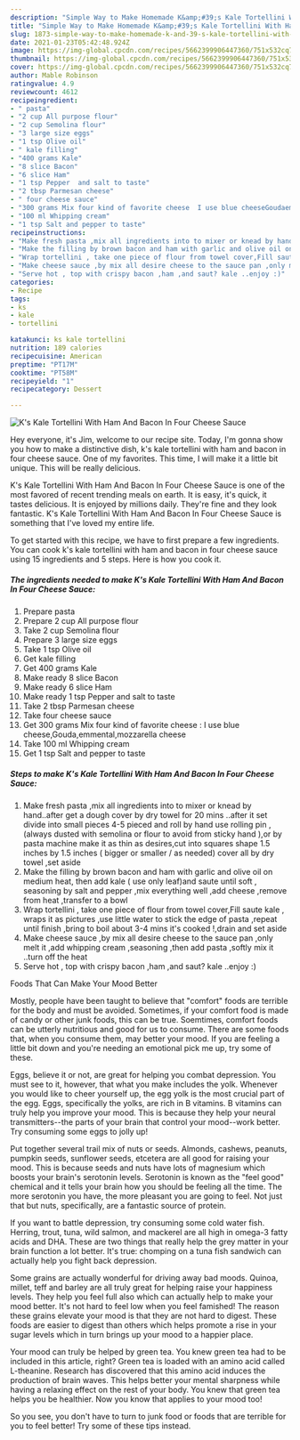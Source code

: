 ```yaml
---
description: "Simple Way to Make Homemade K&amp;#39;s Kale Tortellini With Ham And Bacon In Four Cheese Sauce"
title: "Simple Way to Make Homemade K&amp;#39;s Kale Tortellini With Ham And Bacon In Four Cheese Sauce"
slug: 1873-simple-way-to-make-homemade-k-and-39-s-kale-tortellini-with-ham-and-bacon-in-four-cheese-sauce
date: 2021-01-23T05:42:48.924Z
image: https://img-global.cpcdn.com/recipes/5662399906447360/751x532cq70/ks-kale-tortellini-with-ham-and-bacon-in-four-cheese-sauce-recipe-main-photo.jpg
thumbnail: https://img-global.cpcdn.com/recipes/5662399906447360/751x532cq70/ks-kale-tortellini-with-ham-and-bacon-in-four-cheese-sauce-recipe-main-photo.jpg
cover: https://img-global.cpcdn.com/recipes/5662399906447360/751x532cq70/ks-kale-tortellini-with-ham-and-bacon-in-four-cheese-sauce-recipe-main-photo.jpg
author: Mable Robinson
ratingvalue: 4.9
reviewcount: 4612
recipeingredient:
- " pasta"
- "2 cup All purpose flour"
- "2 cup Semolina flour"
- "3 large size eggs"
- "1 tsp Olive oil"
- " kale filling"
- "400 grams Kale"
- "8 slice Bacon"
- "6 slice Ham"
- "1 tsp Pepper  and salt to taste"
- "2 tbsp Parmesan cheese"
- " four cheese sauce"
- "300 grams Mix four kind of favorite cheese  I use blue cheeseGoudaemmentalmozzarella cheese"
- "100 ml Whipping cream"
- "1 tsp Salt and pepper to taste"
recipeinstructions:
- "Make fresh pasta ,mix all ingredients into to mixer or knead by hand..after get a dough cover by dry towel for 20 mins ..after it set divide into small pieces 4-5 pieced and roll by hand use rolling pin ,(always dusted with semolina or flour to avoid from sticky hand ),or by pasta machine make it as thin as desires,cut into squares shape 1.5 inches by 1.5 inches ( bigger or smaller / as needed) cover all by dry towel ,set aside"
- "Make the filling by brown bacon and ham with garlic and olive oil on medium heat, then add kale ( use only leaf)and saute until soft  , seasoning by salt and pepper ,mix everything well ,add cheese ,remove from heat ,transfer to a bowl"
- "Wrap tortellini , take one piece of flour from towel cover,Fill saute kale , wraps it as pictures ,use little water to stick the edge of pasta ,repeat until finish ,bring to boil about 3-4 mins it&#39;s cooked !,drain and set aside"
- "Make cheese sauce ,by mix all desire cheese to the sauce pan ,only melt it ,add whipping cream ,seasoning  ,then add pasta ,softly mix it ..turn off the heat"
- "Serve hot , top with crispy bacon ,ham ,and saut? kale ..enjoy :)"
categories:
- Recipe
tags:
- ks
- kale
- tortellini

katakunci: ks kale tortellini 
nutrition: 189 calories
recipecuisine: American
preptime: "PT17M"
cooktime: "PT58M"
recipeyield: "1"
recipecategory: Dessert

---
```



![K&#39;s Kale Tortellini With Ham And Bacon In Four Cheese Sauce](https://img-global.cpcdn.com/recipes/5662399906447360/751x532cq70/ks-kale-tortellini-with-ham-and-bacon-in-four-cheese-sauce-recipe-main-photo.jpg)

Hey everyone, it's Jim, welcome to our recipe site. Today, I'm gonna show you how to make a distinctive dish, k&#39;s kale tortellini with ham and bacon in four cheese sauce. One of my favorites. This time, I will make it a little bit unique. This will be really delicious.

K&#39;s Kale Tortellini With Ham And Bacon In Four Cheese Sauce is one of the most favored of recent trending meals on earth. It is easy, it's quick, it tastes delicious. It is enjoyed by millions daily. They're fine and they look fantastic. K&#39;s Kale Tortellini With Ham And Bacon In Four Cheese Sauce is something that I've loved my entire life.




To get started with this recipe, we have to first prepare a few ingredients. You can cook k&#39;s kale tortellini with ham and bacon in four cheese sauce using 15 ingredients and 5 steps. Here is how you cook it.

<!--inarticleads1-->

##### The ingredients needed to make K&#39;s Kale Tortellini With Ham And Bacon In Four Cheese Sauce:

1. Prepare  pasta
1. Prepare 2 cup All purpose flour
1. Take 2 cup Semolina flour
1. Prepare 3 large size eggs
1. Take 1 tsp Olive oil
1. Get  kale filling
1. Get 400 grams Kale
1. Make ready 8 slice Bacon
1. Make ready 6 slice Ham
1. Make ready 1 tsp Pepper  and salt to taste
1. Take 2 tbsp Parmesan cheese
1. Take  four cheese sauce
1. Get 300 grams Mix four kind of favorite cheese : I use blue cheese,Gouda,emmental,mozzarella cheese
1. Take 100 ml Whipping cream
1. Get 1 tsp Salt and pepper to taste




<!--inarticleads2-->

##### Steps to make K&#39;s Kale Tortellini With Ham And Bacon In Four Cheese Sauce:

1. Make fresh pasta ,mix all ingredients into to mixer or knead by hand..after get a dough cover by dry towel for 20 mins ..after it set divide into small pieces 4-5 pieced and roll by hand use rolling pin ,(always dusted with semolina or flour to avoid from sticky hand ),or by pasta machine make it as thin as desires,cut into squares shape 1.5 inches by 1.5 inches ( bigger or smaller / as needed) cover all by dry towel ,set aside
1. Make the filling by brown bacon and ham with garlic and olive oil on medium heat, then add kale ( use only leaf)and saute until soft  , seasoning by salt and pepper ,mix everything well ,add cheese ,remove from heat ,transfer to a bowl
1. Wrap tortellini , take one piece of flour from towel cover,Fill saute kale , wraps it as pictures ,use little water to stick the edge of pasta ,repeat until finish ,bring to boil about 3-4 mins it&#39;s cooked !,drain and set aside
1. Make cheese sauce ,by mix all desire cheese to the sauce pan ,only melt it ,add whipping cream ,seasoning  ,then add pasta ,softly mix it ..turn off the heat
1. Serve hot , top with crispy bacon ,ham ,and saut? kale ..enjoy :)




Foods That Can Make Your Mood Better


Mostly, people have been taught to believe that "comfort" foods are terrible for the body and must be avoided. Sometimes, if your comfort food is made of candy or other junk foods, this can be true. Soemtimes, comfort foods can be utterly nutritious and good for us to consume. There are some foods that, when you consume them, may better your mood. If you are feeling a little bit down and you're needing an emotional pick me up, try some of these.

Eggs, believe it or not, are great for helping you combat depression. You must see to it, however, that what you make includes the yolk. Whenever you would like to cheer yourself up, the egg yolk is the most crucial part of the egg. Eggs, specifically the yolks, are rich in B vitamins. B vitamins can truly help you improve your mood. This is because they help your neural transmitters--the parts of your brain that control your mood--work better. Try consuming some eggs to jolly up!

Put together several trail mix of nuts or seeds. Almonds, cashews, peanuts, pumpkin seeds, sunflower seeds, etcetera are all good for raising your mood. This is because seeds and nuts have lots of magnesium which boosts your brain's serotonin levels. Serotonin is known as the "feel good" chemical and it tells your brain how you should be feeling all the time. The more serotonin you have, the more pleasant you are going to feel. Not just that but nuts, specifically, are a fantastic source of protein.

If you want to battle depression, try consuming some cold water fish. Herring, trout, tuna, wild salmon, and mackerel are all high in omega-3 fatty acids and DHA. These are two things that really help the grey matter in your brain function a lot better. It's true: chomping on a tuna fish sandwich can actually help you fight back depression. 

Some grains are actually wonderful for driving away bad moods. Quinoa, millet, teff and barley are all truly great for helping raise your happiness levels. They help you feel full also which can actually help to make your mood better. It's not hard to feel low when you feel famished! The reason these grains elevate your mood is that they are not hard to digest. These foods are easier to digest than others which helps promote a rise in your sugar levels which in turn brings up your mood to a happier place.

Your mood can truly be helped by green tea. You knew green tea had to be included in this article, right? Green tea is loaded with an amino acid called L-theanine. Research has discovered that this amino acid induces the production of brain waves. This helps better your mental sharpness while having a relaxing effect on the rest of your body. You knew that green tea helps you be healthier. Now you know that applies to your mood too!

So you see, you don't have to turn to junk food or foods that are terrible for you to feel better! Try  some  of  these  tips  instead.

